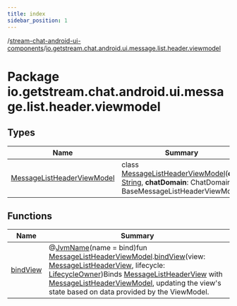 ```yaml
---
title: index
sidebar_position: 1
---
```

/[stream-chat-android-ui-components](../index.md)/[io.getstream.chat.android.ui.message.list.header.viewmodel](index.md)  
  
  
  
# Package io.getstream.chat.android.ui.message.list.header.viewmodel  
  
  
## Types  
  
|  Name |  Summary | 
|---|---|
| <a name="io.getstream.chat.android.ui.message.list.header.viewmodel/MessageListHeaderViewModel///PointingToDeclaration/"></a>[MessageListHeaderViewModel](MessageListHeaderViewModel/index.md)| <a name="io.getstream.chat.android.ui.message.list.header.viewmodel/MessageListHeaderViewModel///PointingToDeclaration/"></a>class [MessageListHeaderViewModel](MessageListHeaderViewModel/index.md)(**cid**: [String](https://kotlinlang.org/api/latest/jvm/stdlib/kotlin/-string/index.html), **chatDomain**: ChatDomain) : BaseMessageListHeaderViewModel|
  
  
## Functions  
  
|  Name |  Summary | 
|---|---|
| <a name="io.getstream.chat.android.ui.message.list.header.viewmodel//bindView/io.getstream.chat.android.ui.message.list.header.viewmodel.MessageListHeaderViewModel#io.getstream.chat.android.ui.message.list.header.MessageListHeaderView#androidx.lifecycle.LifecycleOwner/PointingToDeclaration/"></a>[bindView](bindView.md)| <a name="io.getstream.chat.android.ui.message.list.header.viewmodel//bindView/io.getstream.chat.android.ui.message.list.header.viewmodel.MessageListHeaderViewModel#io.getstream.chat.android.ui.message.list.header.MessageListHeaderView#androidx.lifecycle.LifecycleOwner/PointingToDeclaration/"></a>@[JvmName](https://kotlinlang.org/api/latest/jvm/stdlib/kotlin.jvm/-jvm-name/index.html)(name = bind)fun [MessageListHeaderViewModel](MessageListHeaderViewModel/index.md).[bindView](bindView.md)(view: [MessageListHeaderView](../io.getstream.chat.android.ui.message.list.header/MessageListHeaderView/index.md), lifecycle: [LifecycleOwner](https://developer.android.com/reference/kotlin/androidx/lifecycle/LifecycleOwner.html))Binds [MessageListHeaderView](../io.getstream.chat.android.ui.message.list.header/MessageListHeaderView/index.md) with [MessageListHeaderViewModel](MessageListHeaderViewModel/index.md), updating the view's state based on data provided by the ViewModel.|

